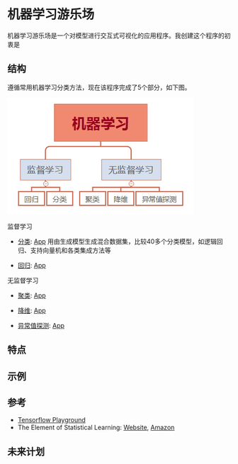 # 机器学习游乐场
机器学习游乐场是一个对模型进行交互式可视化的应用程序。我创建这个程序的初衷是

## 结构
遵循常用机器学习分类方法，现在该程序完成了5个部分，如下图。

<kbd><img title="分类" src="https://github.com/TaiChiTiger/machine-learning-playground/blob/master/images/types_of_ml.jpg"></kbd><br/>

监督学习

- [分类](https://github.com/TaiChiTiger/machine-learning-playground/tree/master/classification): [App](http://39.98.239.104:8504/)
用由生成模型生成混合数据集，比较40多个分类模型，如逻辑回归、支持向量机和各类集成方法等

- [回归](https://github.com/TaiChiTiger/machine-learning-playground/tree/master/regression): [App](http://39.98.239.104:8517/)

无监督学习

- [聚类](https://github.com/TaiChiTiger/machine-learning-playground/tree/master/clustering): [App](http://39.98.239.104:8508/)

- [降维](https://github.com/TaiChiTiger/machine-learning-playgrounds/tree/master/dimensionality-reduction): [App](http://39.98.239.104:8509/)

- [异常值探测](https://github.com/TaiChiTiger/machine-learning-playground/tree/master/outlier-detection): [App](http://39.98.239.104:8510/)

## 特点

## 示例


## 参考
- [Tensorflow Playground](http://playground.tensorflow.org/)
- The Element of Statistical Learning: [Website](https://web.stanford.edu/~hastie/ElemStatLearn/), [Amazon](https://www.amazon.com/-/zh/Elements-Statistical-Learning-Prediction-Statistics/dp/0387848576/ref=sr_1_1?__mk_zh_CN=%E4%BA%9A%E9%A9%AC%E9%80%8A%E7%BD%91%E7%AB%99&dchild=1&keywords=The+Element+of+Statistical+Learning&qid=1597809496&sr=8-1)

## 未来计划
